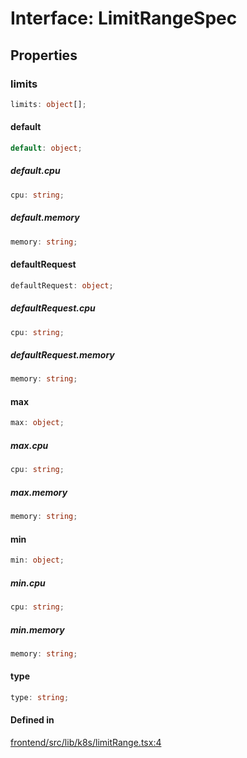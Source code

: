 # Interface: LimitRangeSpec

## Properties

### limits

```ts
limits: object[];
```

#### default

```ts
default: object;
```

##### default.cpu

```ts
cpu: string;
```

##### default.memory

```ts
memory: string;
```

#### defaultRequest

```ts
defaultRequest: object;
```

##### defaultRequest.cpu

```ts
cpu: string;
```

##### defaultRequest.memory

```ts
memory: string;
```

#### max

```ts
max: object;
```

##### max.cpu

```ts
cpu: string;
```

##### max.memory

```ts
memory: string;
```

#### min

```ts
min: object;
```

##### min.cpu

```ts
cpu: string;
```

##### min.memory

```ts
memory: string;
```

#### type

```ts
type: string;
```

#### Defined in

[frontend/src/lib/k8s/limitRange.tsx:4](https://github.com/headlamp-k8s/headlamp/blob/2481a1c9f2b4a69a9320466e7a455215b14b97b0/frontend/src/lib/k8s/limitRange.tsx#L4)
